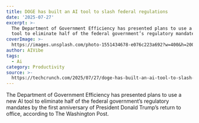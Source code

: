 ```yaml
---
title: DOGE has built an AI tool to slash federal regulations
date: '2025-07-27'
excerpt: >-
  The Department of Government Efficiency has presented plans to use a new AI
  tool to eliminate half of the federal government’s regulatory mandates by...
coverImage: >-
  https://images.unsplash.com/photo-1551434678-e076c223a692?w=400&h=200&fit=crop&auto=format
author: AIVibe
tags:
  - Ai
category: Productivity
source: >-
  https://techcrunch.com/2025/07/27/doge-has-built-an-ai-tool-to-slash-federal-regulations/
---
```

The Department of Government Efficiency has presented plans to use a new AI tool to eliminate half of the federal government’s regulatory mandates by the first anniversary of President Donald Trump’s return to office, according to The Washington Post.
